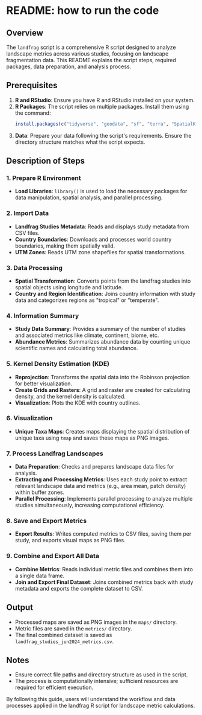 # README: how to run the code

## Overview
The `landfrag` script is a comprehensive R script designed to analyze landscape metrics across various studies, focusing on landscape fragmentation data. This README explains the script steps, required packages, data preparation, and analysis process.

## Prerequisites

1. **R and RStudio**: Ensure you have R and RStudio installed on your system.
2. **R Packages**: The script relies on multiple packages. Install them using the command:
   ```R
   install.packages(c("tidyverse", "geodata", "sf", "terra", "SpatialKDE", "ggsci", "tmap", "parallelly", "doParallel", "foreach", "future", "furrr"))
   ```
3. **Data**: Prepare your data following the script's requirements. Ensure the directory structure matches what the script expects.

## Description of Steps

### 1. Prepare R Environment
- **Load Libraries**: `library()` is used to load the necessary packages for data manipulation, spatial analysis, and parallel processing.

### 2. Import Data
- **Landfrag Studies Metadata**: Reads and displays study metadata from CSV files.
- **Country Boundaries**: Downloads and processes world country boundaries, making them spatially valid.
- **UTM Zones**: Reads UTM zone shapefiles for spatial transformations.

### 3. Data Processing
- **Spatial Transformation**: Converts points from the landfrag studies into spatial objects using longitude and latitude.
- **Country and Region Identification**: Joins country information with study data and categorizes regions as "tropical" or "temperate".

### 4. Information Summary
- **Study Data Summary**: Provides a summary of the number of studies and associated metrics like climate, continent, biome, etc.
- **Abundance Metrics**: Summarizes abundance data by counting unique scientific names and calculating total abundance.

### 5. Kernel Density Estimation (KDE)
- **Reprojection**: Transforms the spatial data into the Robinson projection for better visualization.
- **Create Grids and Rasters**: A grid and raster are created for calculating density, and the kernel density is calculated.
- **Visualization**: Plots the KDE with country outlines.

### 6. Visualization
- **Unique Taxa Maps**: Creates maps displaying the spatial distribution of unique taxa using `tmap` and saves these maps as PNG images.

### 7. Process Landfrag Landscapes
- **Data Preparation**: Checks and prepares landscape data files for analysis.
- **Extracting and Processing Metrics**: Uses each study point to extract relevant landscape data and metrics (e.g., area mean, patch density) within buffer zones.
- **Parallel Processing**: Implements parallel processing to analyze multiple studies simultaneously, increasing computational efficiency.

### 8. Save and Export Metrics
- **Export Results**: Writes computed metrics to CSV files, saving them per study, and exports visual maps as PNG files.

### 9. Combine and Export All Data
- **Combine Metrics**: Reads individual metric files and combines them into a single data frame.
- **Join and Export Final Dataset**: Joins combined metrics back with study metadata and exports the complete dataset to CSV.

## Output
- Processed maps are saved as PNG images in the `maps/` directory.
- Metric files are saved in the `metrics/` directory.
- The final combined dataset is saved as `landfrag_studies_jun2024_metrics.csv`.

## Notes
- Ensure correct file paths and directory structure as used in the script.
- The process is computationally intensive; sufficient resources are required for efficient execution.

By following this guide, users will understand the workflow and data processes applied in the landfrag R script for landscape metric calculations.

